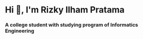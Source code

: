 <h1>Hi 👋, I'm Rizky Ilham Pratama</h1>
<h3>A college student with studying program of Informatics Engineering</h3>
